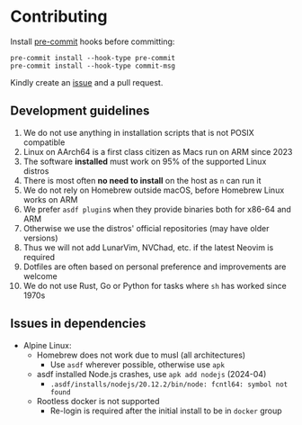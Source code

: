 # Contributing

Install [pre-commit](https://pre-commit.com/) hooks before committing:

    pre-commit install --hook-type pre-commit
    pre-commit install --hook-type commit-msg

Kindly create an [issue](https://github.com/raas-dev/configent/issues) and
a pull request.

## Development guidelines

1. We do not use anything in installation scripts that is not POSIX compatible
2. Linux on AArch64 is a first class citizen as Macs run on ARM since 2023
3. The software **installed** must work on 95% of the supported Linux distros
4. There is most often **no need to install** on the host as `n` can run it
5. We do not rely on Homebrew outside macOS, before Homebrew Linux works on ARM
6. We prefer `asdf plugin`s when they provide binaries both for x86-64 and ARM
7. Otherwise we use the distros' official repositories (may have older versions)
8. Thus we will not add LunarVim, NVChad, etc. if the latest Neovim is required
9. Dotfiles are often based on personal preference and improvements are welcome
10. We do not use Rust, Go or Python for tasks where `sh` has worked since 1970s

## Issues in dependencies

- Alpine Linux:
  - Homebrew does not work due to musl (all architectures)
    - Use `asdf` wherever possible, otherwise use `apk`
  - asdf installed Node.js crashes, use `apk add nodejs` (2024-04)
    - `.asdf/installs/nodejs/20.12.2/bin/node: fcntl64: symbol not found`
  - Rootless docker is not supported
    - Re-login is required after the initial install to be in `docker` group

